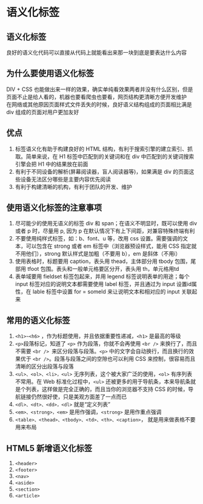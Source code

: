 # 语义化标签  
## 语义化标签  
良好的语义化代码可以直接从代码上就能看出来那一块到底是要表达什么内容  

## 为什么要使用语义化标签  
DIV + CSS 也能做出来一样的效果，确实单纯看效果两者并没有什么区别，但是页面不止是给人看的，机器也要看爬虫也要看，网页结构更清晰方便开发维护  
在网络或其他原因页面样式文件丢失的时候，良好语义结构组成的页面相比满是 div 组成的页面对用户更加友好  

## 优点  
1. 标签语义化有助于构建良好的 HTML 结构，有利于搜索引擎的建立索引、抓取。简单来说，在 H1 标签中匹配到的关键词和在 div 中匹配到的关键词搜索引擎会把 H1 中的结果放在前面  
2. 有利于不同设备的解析(屏幕阅读器，盲人阅读器等)，如果满是 div 的页面这些设备无法区分哪些是主要内容优先阅读  
3. 有利于构建清晰的机构，有利于团队的开发、维护  

## 使用语义化标签的注意事项  
1. 尽可能少的使用无语义的标签 div 和 span；在语义不明显时，既可以使用 div 或者 p 时，尽量用 p, 因为 p 在默认情况下有上下间距，对兼容特殊终端有利  
2. 不要使用纯样式标签，如：b、font、u 等，改用 css 设置。需要强调的文本，可以包含在 strong 或者 em 标签中（浏览器预设样式，能用 CSS 指定就不用他们），strong 默认样式是加粗（不要用 b），em 是斜体（不用i）  
3. 使用表格时，标题要用 caption，表头用 thead，主体部分用 tbody 包围，尾部用 tfoot 包围。表头和一般单元格要区分开，表头用 th，单元格用td  
4. 表单域要用 fieldset 标签包起来，并用 legend 标签说明表单的用途；每个 input 标签对应的说明文本都需要使用 label 标签，并且通过为 input 设置id属性，在 lable 标签中设置 for = someld 来让说明文本和相对应的 input 关联起来  

## 常用的语义化标签  
1. `<h1>~<h6>` ，作为标题使用，并且依据重要性递减，`<h1>` 是最高的等级  
2. `<p>`段落标记，知道了 `<p>` 作为段落，你就不会再使用 `<br />` 来换行了，而且不需要 `<br /> `来区分段落与段落。`<p>` 中的文字会自动换行，而且换行的效果优于 `<br />`。段落与段落之间的空隙也可以利用 CSS 来控制，很容易而且清晰的区分出段落与段落  
3. `<ul>、<ol>、<li>，<ul>` 无序列表，这个被大家广泛的使用，`<ol>` 有序列表不常用。在 Web 标准化过程中，`<ul>` 还被更多的用于导航条，本来导航条就是个列表，这样做是完全正确的，而且当你的浏览器不支持 CSS 的时候，导航链接仍然很好使，只是美观方面差了一点而已  
4. `<dl>、<dt>、<dd>，<dl>` 就是“定义列表”  
5. `<em>、<strong>，<em>` 是用作强调，`<strong>` 是用作重点强调  
6. `<table>、<thead>、<tbody>、<td>、<th>、<caption>`， 就是用来做表格不要用来布局  

## HTML5 新增语义化标签  
1. `<header>`  
2. `<footer>`  
3. `<nav>`  
4. `<aside>`  
5. `<section>`  
6. `<article>`